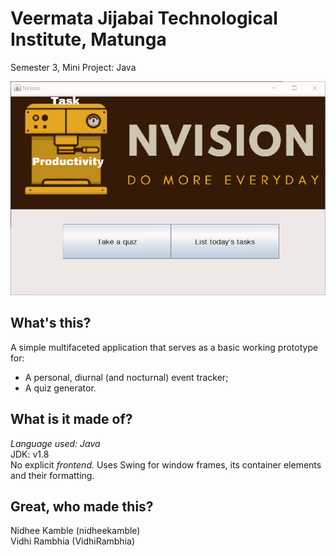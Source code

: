 # Veermata Jijabai Technological Institute, Matunga
Semester 3, Mini Project: Java

![Image here](https://github.com/VidhiRambhia/JAVA_project/blob/master/Final_Project/src/firstpage.PNG)

What's this?
------------

A simple multifaceted application that serves as a basic working prototype for:

* A personal, diurnal (and nocturnal) event tracker;
* A quiz generator.

What is it made of?
--------------------

*Language used: Java* <br>
JDK: v1.8 <br>
No explicit *frontend.* Uses Swing for window frames, its container elements and their formatting.

Great, who made this?
---------------------

Nidhee Kamble (nidheekamble) <br>
Vidhi Rambhia (VidhiRambhia)



